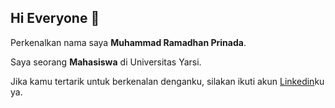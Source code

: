 ## Hi Everyone 👋

Perkenalkan nama saya **Muhammad Ramadhan Prinada**.<br>

Saya seorang **Mahasiswa** di Universitas Yarsi.<br>

Jika kamu tertarik untuk berkenalan denganku, silakan ikuti akun [Linkedin](https://www.linkedin.com/in/muhammad-ramadhan-prinada/)ku ya.
